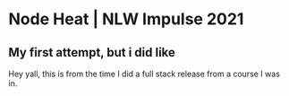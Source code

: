 # Node Heat | NLW Impulse 2021

## My first attempt, but i did like

Hey yall, this is from the time I did a full stack release from a course I was in.
